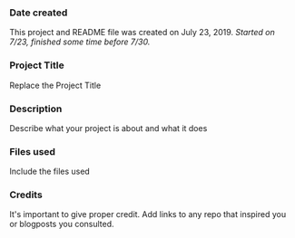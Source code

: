 ### Date created
This project and README file was created on July 23, 2019.  _Started on 7/23, finished some time before 7/30._

### Project Title
Replace the Project Title

### Description
Describe what your project is about and what it does

### Files used
Include the files used

### Credits
It's important to give proper credit. Add links to any repo that inspired you or blogposts you consulted.

